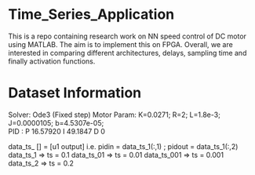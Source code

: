 # Time_Series_Application
This is a repo containing research work on NN speed control of DC motor using MATLAB. The aim is to implement this on FPGA. 
Overall, we are interested in comparing different architectures, delays, sampling time and finally activation functions.


# Dataset Information
Solver: Ode3 (Fixed step)
Motor Param:
 K=0.0271; 
    R=2; 
    L=1.8e-3; 
    J=0.0000105; 
    b=4.5307e-05;  
PID :
P 16.57920
I 49.1847
D 0

data_ts_ [] = [u1 output]
i.e. pidin = data_ts_1(:,1) ;
pidout = data_ts_1(:,2) 
data_ts_1 => ts = 0.1
data_ts_01 => ts = 0.01
data_ts_001 => ts = 0.001
data_ts_2 => ts = 0.2